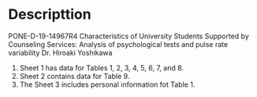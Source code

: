 # Descripttion

PONE-D-19-14967R4
Characteristics of University Students Supported by Counseling Services: Analysis of psychological tests and pulse rate variability Dr. Hiroaki Yoshikawa

1. Sheet 1 has data for Tables 1, 2, 3, 4, 5, 6, 7, and 8.
2. Sheet 2 contains data for Table 9.
3. The Sheet 3 includes personal information fot Table 1.
